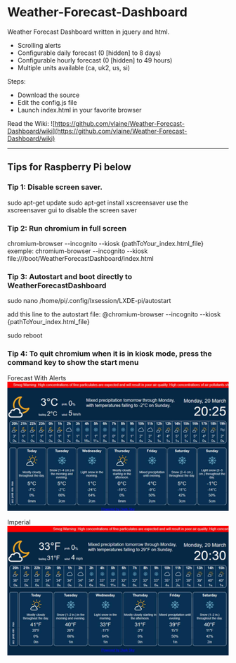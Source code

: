 # Weather-Forecast-Dashboard
Weather Forecast Dashboard written in jquery and html.
- Scrolling alerts
- Configurable daily forecast (0 [hidden] to 8 days)
- Configurable hourly forecast (0 [hidden] to 49 hours)
- Multiple units available (ca, uk2, us, si)

Steps:
- Download the source
- Edit the config.js file
- Launch index.html in your favorite browser

Read the Wiki: ![https://github.com/vlaine/Weather-Forecast-Dashboard/wiki](https://github.com/vlaine/Weather-Forecast-Dashboard/wiki)
***
## Tips for Raspberry Pi below

### Tip 1: Disable screen saver.

sudo apt-get update
sudo apt-get install xscreensaver
use the xscreensaver gui to disable the screen saver

### Tip 2: Run chromium in full screen

chromium-browser --incognito --kiosk {pathToYour_index.html_file}
exemple: chromium-browser --incognito --kiosk file:///boot/WeatherForecastDashboard/index.html

### Tip 3: Autostart and boot directly to WeatherForecastDashboard

sudo nano /home/pi/.config/lxsession/LXDE-pi/autostart

add this line to the autostart file:
@chromium-browser --incognito --kiosk {pathToYour_index.html_file}

sudo reboot

### Tip 4: To quit chromium when it is in kiosk mode, press the command key to show the start menu

Forecast With Alerts
![Forecast With Alerts](https://github.com/vlaine/Weather-Forecast-Dashboard/blob/master/screehshots/600x1024_1.jpg?raw=true)

Imperial
![Imperial](https://github.com/vlaine/Weather-Forecast-Dashboard/blob/master/screehshots/imperial.jpg?raw=true)
